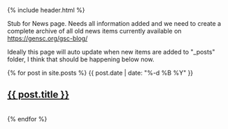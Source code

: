 {% include header.html %}

Stub for News page.
Needs all information added and we need to create a complete archive of all old news items currently available on <https://gensc.org/gsc-blog/>

Ideally this page will auto update when new items are added to "_posts" folder, I think that should be happening below now.

<ui>
  {% for post in site.posts %}
  {{ post.date | date: "%-d %B %Y" }} <a href="{{ post.url }}"><h2>{{ post.title }}</h2> </a>
        <br>
  {% endfor %}
</ui>
